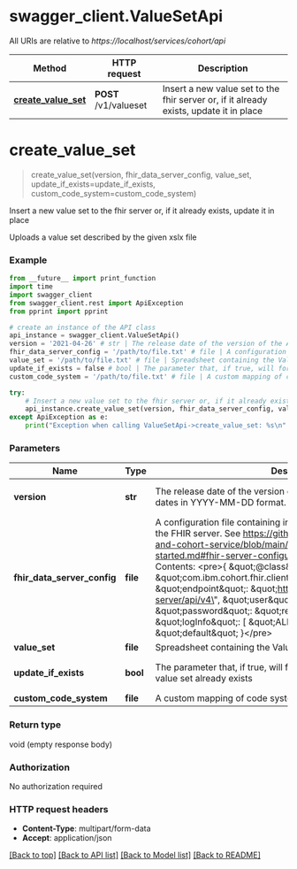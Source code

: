 # swagger_client.ValueSetApi

All URIs are relative to *https://localhost/services/cohort/api*

Method | HTTP request | Description
------------- | ------------- | -------------
[**create_value_set**](ValueSetApi.md#create_value_set) | **POST** /v1/valueset | Insert a new value set to the fhir server or, if it already exists, update it in place


# **create_value_set**
> create_value_set(version, fhir_data_server_config, value_set, update_if_exists=update_if_exists, custom_code_system=custom_code_system)

Insert a new value set to the fhir server or, if it already exists, update it in place

Uploads a value set described by the given xslx file

### Example
```python
from __future__ import print_function
import time
import swagger_client
from swagger_client.rest import ApiException
from pprint import pprint

# create an instance of the API class
api_instance = swagger_client.ValueSetApi()
version = '2021-04-26' # str | The release date of the version of the API you want to use. Specify dates in YYYY-MM-DD format. (default to 2021-04-26)
fhir_data_server_config = '/path/to/file.txt' # file | A configuration file containing information needed to connect to the FHIR server. See https://github.com/Alvearie/quality-measure-and-cohort-service/blob/main/docs/user-guide/getting-started.md#fhir-server-configuration for more details.  Example Contents:   <pre>{     \"@class\": \"com.ibm.cohort.fhir.client.config.IBMFhirServerConfig\",     \"endpoint\": \"https://fhir-internal.dev:9443/fhir-server/api/v4\",     \"user\": \"fhiruser\",     \"password\": \"replaceWithfhiruserPassword\",     \"logInfo\": [         \"ALL\"     ],     \"tenantId\": \"default\" }</pre>
value_set = '/path/to/file.txt' # file | Spreadsheet containing the Value Set definition.
update_if_exists = false # bool | The parameter that, if true, will force updates of value sets if the value set already exists (optional) (default to false)
custom_code_system = '/path/to/file.txt' # file | A custom mapping of code systems to urls (optional)

try:
    # Insert a new value set to the fhir server or, if it already exists, update it in place
    api_instance.create_value_set(version, fhir_data_server_config, value_set, update_if_exists=update_if_exists, custom_code_system=custom_code_system)
except ApiException as e:
    print("Exception when calling ValueSetApi->create_value_set: %s\n" % e)
```

### Parameters

Name | Type | Description  | Notes
------------- | ------------- | ------------- | -------------
 **version** | **str**| The release date of the version of the API you want to use. Specify dates in YYYY-MM-DD format. | [default to 2021-04-26]
 **fhir_data_server_config** | **file**| A configuration file containing information needed to connect to the FHIR server. See https://github.com/Alvearie/quality-measure-and-cohort-service/blob/main/docs/user-guide/getting-started.md#fhir-server-configuration for more details.  Example Contents:   &lt;pre&gt;{     \&quot;@class\&quot;: \&quot;com.ibm.cohort.fhir.client.config.IBMFhirServerConfig\&quot;,     \&quot;endpoint\&quot;: \&quot;https://fhir-internal.dev:9443/fhir-server/api/v4\&quot;,     \&quot;user\&quot;: \&quot;fhiruser\&quot;,     \&quot;password\&quot;: \&quot;replaceWithfhiruserPassword\&quot;,     \&quot;logInfo\&quot;: [         \&quot;ALL\&quot;     ],     \&quot;tenantId\&quot;: \&quot;default\&quot; }&lt;/pre&gt; | 
 **value_set** | **file**| Spreadsheet containing the Value Set definition. | 
 **update_if_exists** | **bool**| The parameter that, if true, will force updates of value sets if the value set already exists | [optional] [default to false]
 **custom_code_system** | **file**| A custom mapping of code systems to urls | [optional] 

### Return type

void (empty response body)

### Authorization

No authorization required

### HTTP request headers

 - **Content-Type**: multipart/form-data
 - **Accept**: application/json

[[Back to top]](#) [[Back to API list]](../README.md#documentation-for-api-endpoints) [[Back to Model list]](../README.md#documentation-for-models) [[Back to README]](../README.md)

